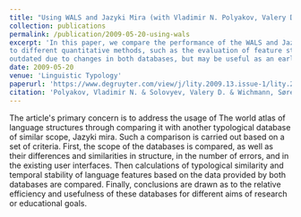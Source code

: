```yaml
---
title: "Using WALS and Jazyki Mira (with Vladimir N. Polyakov, Valery D. Solovyev & Søren Wichmann)"
collection: publications
permalink: /publication/2009-05-20-using-wals
excerpt: 'In this paper, we compare the performance of the WALS and Jazyki Mira databases with respect 
to different quantitative methods, such as the evaluation of feature stability. The paper is a bit 
outdated due to changes in both databases, but may be useful as an early case study.'
date: 2009-05-20
venue: 'Linguistic Typology'
paperurl: 'https://www.degruyter.com/view/j/lity.2009.13.issue-1/lity.2009.008/lity.2009.008.xml?format=INT'
citation: 'Polyakov, Vladimir N. & Solovyev, Valery D. & Wichmann, Søren & Belyaev, Oleg. 2009. Using WALS and Jazyki Mira. <i>Linguistic Typology</i> 13(1), 137–167.'
---
```

The article's primary concern is to address the usage of The world atlas of language structures through comparing it with another typological database of similar scope, Jazyki mira. Such a comparison is carried out based on a set of criteria. First, the scope of the databases is compared, as well as their differences and similarities in structure, in the number of errors, and in the existing user interfaces. Then calculations of typological similarity and temporal stability of language features based on the data provided by both databases are compared. Finally, conclusions are drawn as to the relative efficiency and usefulness of these databases for different aims of research or educational goals.
